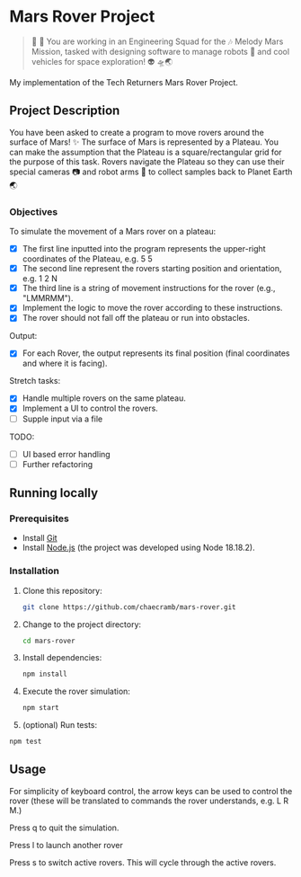 # Mars Rover Project

> 👾 🚀 You are working in an Engineering Squad for the 🎶 Melody Mars Mission,
> tasked with designing software to manage robots 🤖 and cool vehicles for space
> exploration! 👽 🛸🌏

My implementation of the Tech Returners Mars Rover Project.

## Project Description

You have been asked to create a program to move rovers around the surface of Mars!
✨
The surface of Mars is represented by a Plateau. You can make the assumption that the
Plateau is a square/rectangular grid for the purpose of this task.
Rovers navigate the Plateau so they can use their special cameras 📷 and robot arms
🦾 to collect samples back to Planet Earth 🌏

### Objectives

To simulate the movement of a Mars rover on a plateau:

- [x] The first line inputted into the program represents the upper-right coordinates of the Plateau, e.g. 5 5
- [x] The second line represent the rovers starting position and orientation, e.g. 1 2 N
- [x] The third line is a string of movement instructions for the rover (e.g., "LMMRMM").
- [x] Implement the logic to move the rover according to these instructions.
- [x] The rover should not fall off the plateau or run into obstacles.

Output:

- [x] For each Rover, the output represents its final position (final coordinates and where it is facing).

Stretch tasks:

- [x] Handle multiple rovers on the same plateau.
- [x] Implement a UI to control the rovers.
- [ ] Supple input via a file

TODO:

- [ ] UI based error handling
- [ ] Further refactoring

## Running locally

### Prerequisites

- Install [Git](https://git-scm.com/)
- Install [Node.js](https://nodejs.org/) (the project was developed using Node 18.18.2).

### Installation

1. Clone this repository:

   ```sh
   git clone https://github.com/chaecramb/mars-rover.git
   ```

2. Change to the project directory:

   ```sh
   cd mars-rover
   ```

3. Install dependencies:

   ```sh
   npm install
   ```

4. Execute the rover simulation:

   ```sh
   npm start
   ```

5. (optional) Run tests:

```sh
npm test
```

## Usage

For simplicity of keyboard control, the arrow keys can be used to control the rover (these will be translated to commands the rover understands, e.g. L R M.)

Press q to quit the simulation.

Press l to launch another rover

Press s to switch active rovers. This will cycle through the active rovers.
